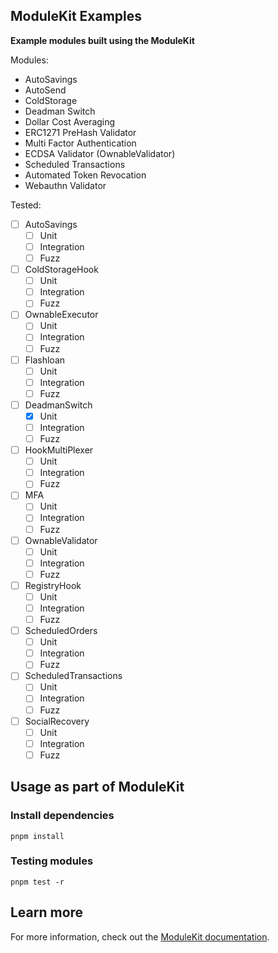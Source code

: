 ## ModuleKit Examples

**Example modules built using the ModuleKit**

Modules:

- AutoSavings
- AutoSend
- ColdStorage
- Deadman Switch
- Dollar Cost Averaging
- ERC1271 PreHash Validator
- Multi Factor Authentication
- ECDSA Validator (OwnableValidator)
- Scheduled Transactions
- Automated Token Revocation
- Webauthn Validator

Tested:

- [ ] AutoSavings
  - [ ] Unit
  - [ ] Integration
  - [ ] Fuzz
- [ ] ColdStorageHook
  - [ ] Unit
  - [ ] Integration
  - [ ] Fuzz
- [ ] OwnableExecutor
  - [ ] Unit
  - [ ] Integration
  - [ ] Fuzz
- [ ] Flashloan
  - [ ] Unit
  - [ ] Integration
  - [ ] Fuzz
- [ ] DeadmanSwitch
  - [x] Unit
  - [ ] Integration
  - [ ] Fuzz
- [ ] HookMultiPlexer
  - [ ] Unit
  - [ ] Integration
  - [ ] Fuzz
- [ ] MFA
  - [ ] Unit
  - [ ] Integration
  - [ ] Fuzz
- [ ] OwnableValidator
  - [ ] Unit
  - [ ] Integration
  - [ ] Fuzz
- [ ] RegistryHook
  - [ ] Unit
  - [ ] Integration
  - [ ] Fuzz
- [ ] ScheduledOrders
  - [ ] Unit
  - [ ] Integration
  - [ ] Fuzz
- [ ] ScheduledTransactions
  - [ ] Unit
  - [ ] Integration
  - [ ] Fuzz
- [ ] SocialRecovery
  - [ ] Unit
  - [ ] Integration
  - [ ] Fuzz

## Usage as part of ModuleKit

### Install dependencies

```shell
pnpm install
```

### Testing modules

```shell
pnpm test -r
```

## Learn more

For more information, check out the [ModuleKit documentation](https://docs.rhinestone.wtf/modulekit).
